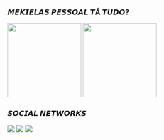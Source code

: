 ### 𝙈𝙀𝙆𝙄𝙀𝙇𝘼𝙎 𝙋𝙀𝙎𝙎𝙊𝘼𝙇 𝙏Á 𝙏𝙐𝘿𝙊?

<div>
  <a href="https://github.com/CapitaoFTW"></a>
  <img height="166em" src="https://github-readme-stats.vercel.app/api?username=CapitaoFTW&show_icons=true&theme=dracula&include_all_commits-true&count_private=true"> 
  <img height="166em" src="https://github-readme-stats.vercel.app/api/top-langs/?username=CapitaoFTW&layout=compact&langs_count=16&theme=dracula">
</div>
  
### 𝙎𝙊𝘾𝙄𝘼𝙇 𝙉𝙀𝙏𝙒𝙊𝙍𝙆𝙎
  
<div>
  <a href="https://www.instagram.com/rcapitao_22" target="_blank"><img src="https://img.shields.io/badge/-Instagram-%23E4405F?style=for-the-badge&logo=instagram&logoColor=white" target="_blank"></a>   
  <a href="https://twitter.com/rcapitao_22" target="_blank"><img src="https://img.shields.io/badge/Twitter-1DA1F2?style=for-the-badge&logo=twitter&logoColor=white" target="_blank"></a>
  <a href="https://steamcommunity.com/id/CapitaoFTW" target="_blank"><img src="https://img.shields.io/badge/Twitch-9146FF?style=for-the-badge&logo=twitch&logoColor=white" target="_blank"></a>
  
</div>
